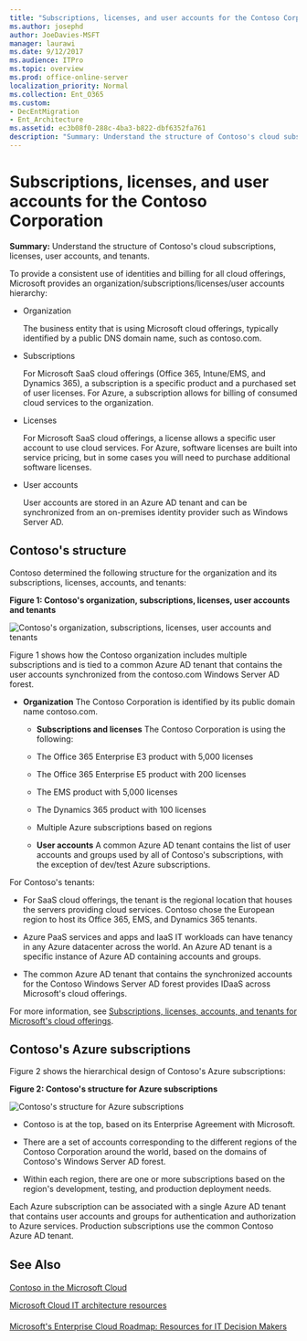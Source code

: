```yaml
---
title: "Subscriptions, licenses, and user accounts for the Contoso Corporation"
ms.author: josephd
author: JoeDavies-MSFT
manager: laurawi
ms.date: 9/12/2017
ms.audience: ITPro
ms.topic: overview
ms.prod: office-online-server
localization_priority: Normal
ms.collection: Ent_O365
ms.custom:
- DecEntMigration
- Ent_Architecture
ms.assetid: ec3b08f0-288c-4ba3-b822-dbf6352fa761
description: "Summary: Understand the structure of Contoso's cloud subscriptions, licenses, user accounts, and tenants."
---
```


# Subscriptions, licenses, and user accounts for the Contoso Corporation

 **Summary:** Understand the structure of Contoso's cloud subscriptions, licenses, user accounts, and tenants.
  
To provide a consistent use of identities and billing for all cloud offerings, Microsoft provides an organization/subscriptions/licenses/user accounts hierarchy:
  
- Organization
    
    The business entity that is using Microsoft cloud offerings, typically identified by a public DNS domain name, such as contoso.com.
    
- Subscriptions
    
    For Microsoft SaaS cloud offerings (Office 365, Intune/EMS, and Dynamics 365), a subscription is a specific product and a purchased set of user licenses. For Azure, a subscription allows for billing of consumed cloud services to the organization.
    
- Licenses
    
    For Microsoft SaaS cloud offerings, a license allows a specific user account to use cloud services. For Azure, software licenses are built into service pricing, but in some cases you will need to purchase additional software licenses.
    
- User accounts
    
    User accounts are stored in an Azure AD tenant and can be synchronized from an on-premises identity provider such as Windows Server AD.
    
## Contoso's structure

Contoso determined the following structure for the organization and its subscriptions, licenses, accounts, and tenants:
  
**Figure 1: Contoso's organization, subscriptions, licenses, user accounts and tenants**

![Contoso's organization, subscriptions, licenses, user accounts and tenants](images/2d882ac3-befa-4572-bdbc-2eb84c562cf7.png)
  
Figure 1 shows how the Contoso organization includes multiple subscriptions and is tied to a common Azure AD tenant that contains the user accounts synchronized from the contoso.com Windows Server AD forest.
  
- **Organization** The Contoso Corporation is identified by its public domain name contoso.com.
    
  - **Subscriptions and licenses** The Contoso Corporation is using the following:
    
  - The Office 365 Enterprise E3 product with 5,000 licenses
    
  - The Office 365 Enterprise E5 product with 200 licenses
    
  - The EMS product with 5,000 licenses
    
  - The Dynamics 365 product with 100 licenses
    
  - Multiple Azure subscriptions based on regions
    
  - **User accounts** A common Azure AD tenant contains the list of user accounts and groups used by all of Contoso's subscriptions, with the exception of dev/test Azure subscriptions.
    
For Contoso's tenants:
  
- For SaaS cloud offerings, the tenant is the regional location that houses the servers providing cloud services. Contoso chose the European region to host its Office 365, EMS, and Dynamics 365 tenants. 
    
- Azure PaaS services and apps and IaaS IT workloads can have tenancy in any Azure datacenter across the world. An Azure AD tenant is a specific instance of Azure AD containing accounts and groups.
    
- The common Azure AD tenant that contains the synchronized accounts for the Contoso Windows Server AD forest provides IDaaS across Microsoft's cloud offerings.
    
For more information, see [Subscriptions, licenses, accounts, and tenants for Microsoft's cloud offerings](subscriptions-licenses-accounts-and-tenants-for-microsoft’s-cloud-offerings.md).
  
## Contoso's Azure subscriptions

Figure 2 shows the hierarchical design of Contoso's Azure subscriptions:
  
**Figure 2: Contoso's structure for Azure subscriptions**

![Contoso's structure for Azure subscriptions](images/eb6ecfd1-0483-4f4c-97c8-adac1dac9c80.png)
  
- Contoso is at the top, based on its Enterprise Agreement with Microsoft.
    
- There are a set of accounts corresponding to the different regions of the Contoso Corporation around the world, based on the domains of Contoso's Windows Server AD forest.
    
- Within each region, there are one or more subscriptions based on the region's development, testing, and production deployment needs.
    
Each Azure subscription can be associated with a single Azure AD tenant that contains user accounts and groups for authentication and authorization to Azure services. Production subscriptions use the common Contoso Azure AD tenant.
  
## See Also

#### 

[Contoso in the Microsoft Cloud](contoso-in-the-microsoft-cloud.md)
  
[Microsoft Cloud IT architecture resources](microsoft-cloud-it-architecture-resources.md)
#### 

[Microsoft's Enterprise Cloud Roadmap: Resources for IT Decision Makers](https://sway.com/FJ2xsyWtkJc2taRD)

